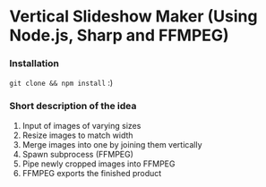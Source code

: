 # Vertical Slideshow Maker (Using Node.js, Sharp and FFMPEG)

### Installation
`git clone && npm install` :)

### Short description of the idea
1. Input of images of varying sizes
2. Resize images to match width
3. Merge images into one by joining them vertically
4. Spawn subprocess (FFMPEG)
5. Pipe newly cropped images into FFMPEG
6. FFMPEG exports the finished product

